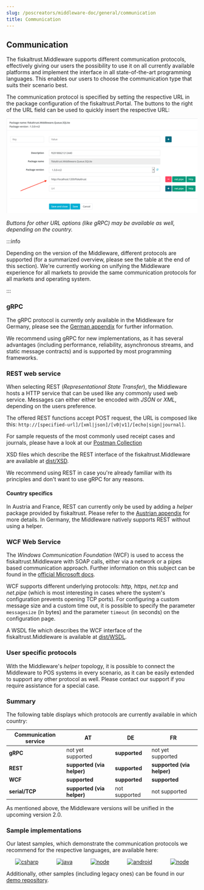 ```yaml
---
slug: /poscreators/middleware-doc/general/communication
title: Communication
---
```


## Communication
The fiskaltrust.Middleware supports different communication protocols, effectively giving our users the possibility to use it on all currently available platforms and implement the interface in all state-of-the-art programming languages. This enables our users to choose the communication type that suits their scenario best.

The communication protocol is specified by setting the respective URL in the package configuration of the fiskaltrust.Portal. The buttons to the right of the URL field can be used to quickly insert the respective URL:

![queue-configuration](./images/url-configuration.png)

_Buttons for other URL options (like gRPC) may be available as well, depending on the country._

:::info

Depending on the version of the Middleware, different protocols are supported (for a summarized overview, please see the table at the end of this section). We're currently working on unifying the Middleware experience for all markets to provide the same communication protocols for all markets and operating system.

:::

### gRPC
The gRPC protocol is currently only available in the Middleware for Germany, please see the [German appendix](../../appendix-de-kassensichv/communication/communication.md) for further information.

We recommend using gRPC for new implementations, as it has several advantages (including performance, reliability, asynchronous streams, and static message contracts) and is supported by most programming frameworks.

### REST web service
When selecting REST (_Representational State Transfer_), the Middleware hosts a HTTP service that can be used like any commonly used web service. Messages can either either be encoded with _JSON_ or _XML_, depending on the users preference.

The offered REST functions accept POST request, the URL is composed like this: `http://[specified-url]/[xml|json]/[v0|v1]/[echo|sign|journal]`.

For sample requests of the most commonly used receipt cases and journals, please have a look at our [Postman Collection](https://github.com/fiskaltrust/middleware-demo-postman)

XSD files which describe the REST interface of the fiskaltrust.Middleware are available at [dist/XSD](https://github.com/fiskaltrust/interface-doc/tree/master/dist/XSD).

We recommend using REST in case you're already familiar with its principles and don't want to use gRPC for any reasons.

#### Country specifics
In Austria and France, REST can currently only be used by adding a _helper_ package provided by fiskaltrust. Please refer to the [Austrian appendix](../../appendix-at-rksv/communication/communication.md) for more details. In Germany, the Middleware natively supports REST without using a helper.

### WCF Web Service
The _Windows Communication Foundation_ (WCF) is used to access the fiskaltrust.Middleware with SOAP calls, either via a network or a pipes based communication approach. Further information on this subject can be found in the [official Microsoft docs](https://docs.microsoft.com/en-us/dotnet/framework/wcf/bindings).

WCF supports different underlying protocols: _http, https, net.tcp_ and _net.pipe_ (which is most interesting in cases where the system's configuration prevents opening TCP ports). For configuring a custom message size and a custom time out, it is possible to specify the parameter `messagesize` (in bytes) and the parameter `timeout` (in seconds) on the configuration page.

A WSDL file which describes the WCF interface of the fiskaltrust.Middleware is available at [dist/WSDL](https://github.com/fiskaltrust/interface-doc/tree/master/dist/WSDL).

### User specific protocols
With the Middleware's _helper_ topology, it is possible to connect the Middleware to POS systems in every scenario, as it can be easily extended to support any other protocol as well. Please contact our support if you require assistance for a special case.

### Summary
The following table displays which protocols are currently available in which country:

| Communication service | AT            | DE            | FR            |
| --------------------- | ------------- | -------------| ------------- |
| **gRPC**              | not yet supported | **supported** | not yet supported |
| **REST**              | **supported (via helper)** | **supported** | **supported (via helper)** |
| **WCF**               | **supported** | **supported** | **supported** |
| **serial/TCP**| **supported (via helper)** | not supported | not supported  |

As mentioned above, the Middleware versions will be unified in the upcoming version 2.0. 

### Sample implementations
Our latest samples, which demonstrate the communication protocols we recommend for the respective languages, are available here:
<p align="center">
  <a href="https://github.com/fiskaltrust/middleware-demo-dotnet"><img src="https://upload.wikimedia.org/wikipedia/commons/thumb/1/13/C-Sharp.png/100px-C-Sharp.png" alt="csharp"></a>&nbsp;&nbsp;&nbsp;&nbsp;&nbsp;&nbsp;&nbsp;&nbsp;&nbsp;&nbsp;&nbsp;
  <a href="https://github.com/fiskaltrust/middleware-demo-java"><img src="https://upload.wikimedia.org/wikiversity/de/thumb/b/b8/Java_cup.svg/100px-Java_cup.svg.png" alt="java"></a>&nbsp;&nbsp;&nbsp;&nbsp;&nbsp;&nbsp;&nbsp;&nbsp;&nbsp;&nbsp;&nbsp;
  <a href="https://github.com/fiskaltrust/middleware-demo-node"><img src="https://upload.wikimedia.org/wikipedia/commons/thumb/d/d9/Node.js_logo.svg/100px-Node.js_logo.svg.png" alt="node"></a>&nbsp;&nbsp;&nbsp;&nbsp;&nbsp;&nbsp;&nbsp;&nbsp;&nbsp;&nbsp;&nbsp;
  <a href="https://github.com/fiskaltrust/middleware-demo-android"><img src="https://upload.wikimedia.org/wikipedia/commons/thumb/d/d7/Android_robot.svg/100px-Android_robot.svg.png" alt="android"></a>&nbsp;&nbsp;&nbsp;&nbsp;&nbsp;&nbsp;&nbsp;&nbsp;&nbsp;&nbsp;&nbsp;
  <a href="https://github.com/fiskaltrust/middleware-demo-postman"><img src="https://avatars3.githubusercontent.com/u/10251060?s=100&v=4" alt="node"></a>
</p>

Additionally, other samples (including legacy ones) can be found in our [demo repository](https://github.com/fiskaltrust/demo).